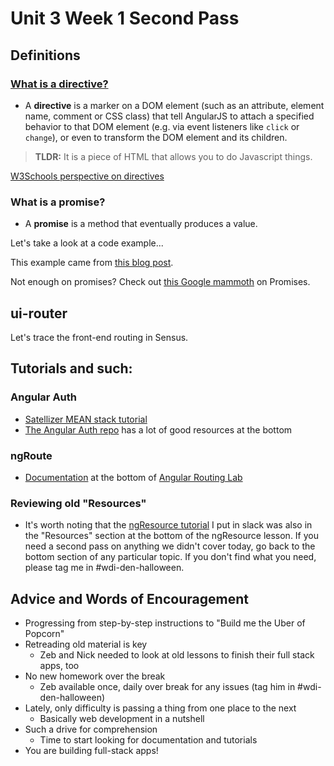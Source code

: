 # Unit 3 Week 1 Second Pass

## Definitions

### [What is a directive?](https://docs.angularjs.org/guide/directive)

- A **directive** is a marker on a DOM element (such as an attribute, element name, comment or CSS class) that tell AngularJS to attach a specified behavior to that DOM element (e.g. via event listeners like `click` or `change`), or even to transform the DOM element and its children.

>**TLDR:** It is a piece of HTML that allows you to do Javascript things.

[W3Schools perspective on directives](http://www.w3schools.com/angular/angular_directives.asp)

### What is a promise?

- A **promise** is a method that eventually produces a value.

Let's take a look at a code example...

This example came from [this blog post](https://www.toptal.com/javascript/javascript-promises).

Not enough on promises?  Check out [this Google mammoth](https://developers.google.com/web/fundamentals/getting-started/primers/promises) on Promises.

## ui-router

Let's trace the front-end routing in Sensus.

## Tutorials and such:

### Angular Auth

- [Satellizer MEAN stack tutorial](https://hackhands.com/building-instagram-clone-angularjs-satellizer-nodejs-mongodb/)
- [The Angular Auth repo](https://github.com/den-wdi-2/angular-auth-satellizer) has a lot of good resources at the bottom

### ngRoute

- [Documentation](http://www.w3schools.com/angular/angular_routing.asp) at the bottom of [Angular Routing Lab](https://github.com/den-wdi-2/angular_routing_lab)

### Reviewing old "Resources"

- It's worth noting that the [ngResource tutorial](https://www.sitepoint.com/creating-crud-app-minutes-angulars-resource/) I put in slack was also in the "Resources" section at the bottom of the ngResource lesson.  If you need a second pass on anything we didn't cover today, go back to the bottom section of any particular topic.  If you don't find what you need, please tag me in #wdi-den-halloween.

## Advice and Words of Encouragement

- Progressing from step-by-step instructions to "Build me the Uber of Popcorn"
- Retreading old material is key
  - Zeb and Nick needed to look at old lessons to finish their full stack apps, too
- No new homework over the break
  - Zeb available once, daily over break for any issues (tag him in #wdi-den-halloween)
- Lately, only difficulty is passing a thing from one place to the next
  - Basically web development in a nutshell
- Such a drive for comprehension
  - Time to start looking for documentation and tutorials
- You are building full-stack apps!
